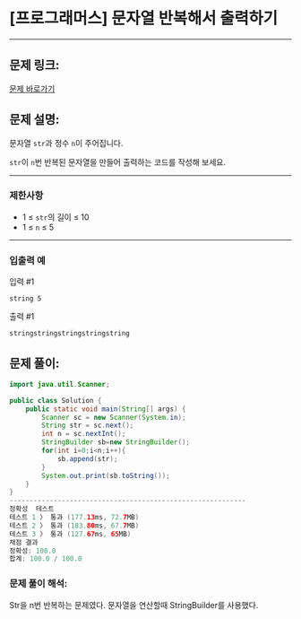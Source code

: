 # [프로그래머스] 문자열 반복해서 출력하기

---

## 문제 링크:

[문제 바로가기](https://school.programmers.co.kr/learn/courses/30/lessons/181950)

## 문제 설명:

문자열 `str`과 정수 `n`이 주어집니다.

`str`이 `n`번 반복된 문자열을 만들어 출력하는 코드를 작성해 보세요.

---

### 제한사항

- 1 ≤ `str`의 길이 ≤ 10
- 1 ≤ `n` ≤ 5

---

### 입출력 예

입력 #1

`string 5`

출력 #1

`stringstringstringstringstring`

## 문제 풀이:

```java
import java.util.Scanner;

public class Solution {
    public static void main(String[] args) {
        Scanner sc = new Scanner(System.in);
        String str = sc.next();
        int n = sc.nextInt();
        StringBuilder sb=new StringBuilder();
        for(int i=0;i<n;i++){
            sb.append(str);
        }
        System.out.print(sb.toString());
    }
}
-----------------------------------------------------------
정확성  테스트
테스트 1 〉	통과 (177.13ms, 72.7MB)
테스트 2 〉	통과 (183.80ms, 67.7MB)
테스트 3 〉	통과 (127.67ms, 65MB)
채점 결과
정확성: 100.0
합계: 100.0 / 100.0
```

### **문제 풀이 해석:**

Str을 n번 반복하는 문제였다. 문자열을 연산할때 StringBuilder를 사용했다.